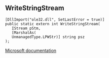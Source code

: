 ## WriteStringStream

```
[DllImport("ole32.dll", SetLastError = true)]
public static extern int WriteStringStream(
   IStream pStm,
   [MarshalAs(
   UnmanagedType.LPWStr)] string psz
);
```

[Microsoft documentation](https://docs.microsoft.com/en-us/windows/win32/api/ole2/nf-ole2-writestringstream)
